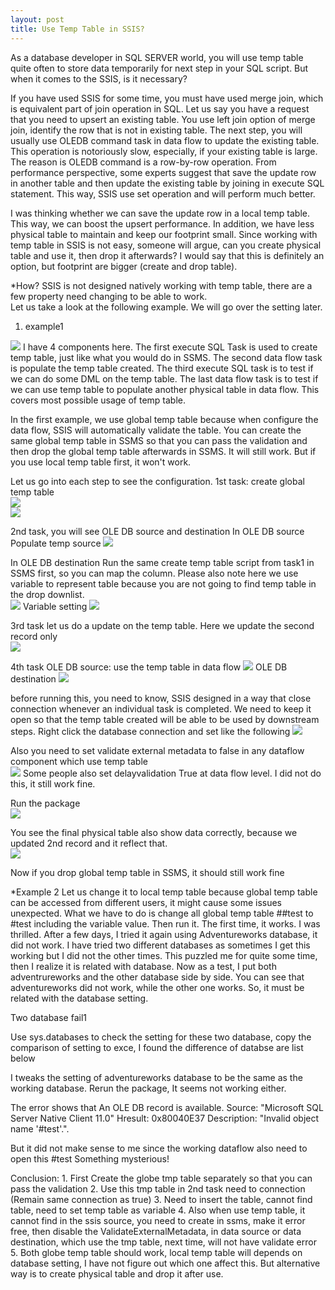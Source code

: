 ```yaml
---
layout: post
title: Use Temp Table in SSIS?
---
```


As a database developer in SQL SERVER world, you will use temp table quite often to store data temporarily for next step in your SQL script. But when it comes to the SSIS, is it necessary?  

If you have used SSIS for some time, you must have used merge join, which is equivalent part of join operation in SQL.  Let us say you have a request that you need to upsert an existing table.  You use left join option of merge join, identify the row that is not in existing table. The next step, you will usually use OLEDB command task in data flow to update the existing table.  This operation is notoriously slow, especially, if your existing table is large. The reason is OLEDB command is a row-by-row operation. From performance perspective, some experts suggest that save the update row in another table and then update the existing table by joining in execute SQL statement.  This way, SSIS use set operation and will perform much better. 

I was thinking whether we can save the update row in a local temp table. This way, we can boost the upsert performance.  In addition, we have less physical table to maintain and keep our footprint small.  Since working with temp table in SSIS is not easy, someone will argue, can you create physical table and use it, then drop it afterwards?  I would say that this is definitely an option, but footprint are bigger (create and drop table).


*How?
SSIS is not designed natively working with temp table, there are a few property need changing to be able to work.  
Let us take a look at the following example. We will go over the setting later.  

1. example1
<img src="/images/blog15/overall.PNG" >
I have 4 components here. The first execute SQL Task is used to create temp table, just like what you would do in SSMS.  The second data flow task is populate the temp table created. The third execute SQL task is to test if we can do some DML on the temp table. The last data flow task is to test if we can use temp table to populate another physical table in data flow. This covers most possible usage of temp table.

In the first example, we use global temp table because when configure the data flow, SSIS will automatically validate the table. You can create the same global temp table in SSMS so that you can pass the validation and then drop the global temp table afterwards in SSMS. It will still work. But if you use local temp table first, it won't work.  

Let us go into each step to see the configuration. 
1st task: create global temp table  
<img src="/images/blog15/create_globle_tmp_table.png" >  
<img src="/images/blog15/create_global_table_statement.PNG" >

2nd task, you will see OLE DB source and destination
In OLE DB source
Populate temp source
<img src="/images/blog15/populate_temp_source.PNG" > 

In OLE DB destination
Run the same create temp table script from task1 in SSMS first, so you can map the column. 
Please also note here we use variable to represent table because you are not going to find temp table in the drop downlist.  
<img src="/images/blog15/populate_temp_destination.PNG" > 
Variable setting 
<img src="/images/blog15/variable setting.PNG" > 

3rd task 
let us do a update on the temp table. Here we update the second record only   
<img src="/images/blog15/globle_update.PNG" > 

4th task 
OLE DB source: use the temp table in data flow
<img src="/images/blog15/dataflow_populate_physical_table_source.PNG" > 
OLE DB destination
<img src="/images/blog15/populate_physical_table_destination.PNG" >

before running this, you need to know, 
SSIS designed in a way that close connection whenever an individual task is completed. We need to keep it open so that the temp table created will be able to be used by downstream steps. Right click the database connection and set like the following
<img src="/images/blog15/retain_same_connection.PNG" >

Also you need to set validate external metadata to false in any dataflow component which use temp table  
<img src="/images/blog15/validation disable.PNG" >
Some people also set delayvalidation True at data flow level. I did not do this, it still work fine.
 

Run the package  
<img src="/images/blog15/process_successfully.PNG" >

You see the final physical table also show data correctly, because we updated 2nd record and it reflect that.  
<img src="/images/blog15/result.PNG" >

Now if you drop global temp table in SSMS, it should still work fine

*Example 2
Let us change it to local temp table because global temp table can be accessed from different users, it might cause some issues unexpected. 
What we have to do is change all global temp table ##test to #test including the variable value.  Then run it.
The first time, it works.  I was thrilled.
After a few days, I tried it again using Adventureworks database, it did not work. 
I have tried two different databases as sometimes I get this working but I did not the other times.
This puzzled me for quite some time, then I realize it is related with database.  Now as a test, I put both adventrureworks and the other database side by side. You can see that adventureworks did not work, while the other one works.  So, it must be related with the database setting. 

Two database fail1
  
Use sys.databases to check the setting for these two database, copy the comparison of setting to exce, I found the difference of databse are list below


I tweaks the setting of adventureworks database to be the same as the working database. 
Rerun the package, It seems not working either.  


The error shows that 
An OLE DB record is available.  Source: "Microsoft SQL Server Native Client 11.0"  Hresult: 0x80040E37  Description: "Invalid object name '#test'.".

But it did not make sense to me since the working dataflow also need to open this #test
Something mysterious!

Conclusion:
 	1. First Create the globe tmp table separately so that you can pass the validation
	2. Use this tmp table in 2nd task need to  connection    (Remain same connection as true)
	3. Need to insert the table, cannot find table, need to set temp table as variable
	4. Also when use temp table, it cannot find in the ssis source, you need to create in ssms, make it error free, then disable the ValidateExternalMetadata,  in data source or data destination, which use the tmp table, next time, will not have validate error
	5. Both globe temp table should work, local temp table will depends on database setting, I have not figure out which one affect this. But alternative way is to create physical table and drop it after use.







